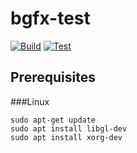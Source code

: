 # bgfx-test

[![Build](https://github.com/TrashCoder94/bgfx-test/actions/workflows/build.yml/badge.svg)](https://github.com/TrashCoder94/bgfx-test/actions/workflows/build.yml)
[![Test](https://github.com/TrashCoder94/bgfx-test/actions/workflows/test.yml/badge.svg)](https://github.com/TrashCoder94/bgfx-test/actions/workflows/test.yml)

## Prerequisites

###Linux
```
sudo apt-get update
sudo apt install libgl-dev
sudo apt install xorg-dev
```